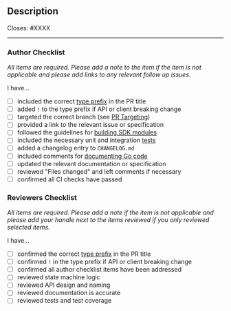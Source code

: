 <!--
The default pull request template is for types feat, fix, or refactor.
For other templates, add one of the following parameters to the url:
- template=docs.md
- template=other.md
-->

## Description

Closes: #XXXX

<!-- Add a description of the changes that this PR introduces and the files that
are the most critical to review. -->

<!-- Pull requests that sit inactive for longer than 14 days will be closed.  -->

---

### Author Checklist

*All items are required. Please add a note to the item if the item is not applicable and
please add links to any relevant follow up issues.*

I have...

* [ ] included the correct [type prefix](https://github.com/commitizen/conventional-commit-types/blob/v3.0.0/index.json) in the PR title
* [ ] added `!` to the type prefix if API or client breaking change
* [ ] targeted the correct branch (see [PR Targeting](https://github.com/cosmos/gaia/blob/main/CONTRIBUTING.md#pr-targeting))
* [ ] provided a link to the relevant issue or specification
* [ ] followed the guidelines for [building SDK modules](https://github.com/cosmos/cosmos-sdk/blob/main/docs/docs/building-modules)
* [ ] included the necessary unit and integration [tests](https://github.com/cosmos/gaia/blob/main/CONTRIBUTING.md#testing)
* [ ] added a changelog entry to `CHANGELOG.md`
* [ ] included comments for [documenting Go code](https://blog.golang.org/godoc)
* [ ] updated the relevant documentation or specification
* [ ] reviewed "Files changed" and left comments if necessary
* [ ] confirmed all CI checks have passed

### Reviewers Checklist

*All items are required. Please add a note if the item is not applicable and please add
your handle next to the items reviewed if you only reviewed selected items.*

I have...

* [ ] confirmed the correct [type prefix](https://github.com/commitizen/conventional-commit-types/blob/v3.0.0/index.json) in the PR title
* [ ] confirmed `!` in the type prefix if API or client breaking change
* [ ] confirmed all author checklist items have been addressed 
* [ ] reviewed state machine logic
* [ ] reviewed API design and naming
* [ ] reviewed documentation is accurate
* [ ] reviewed tests and test coverage
